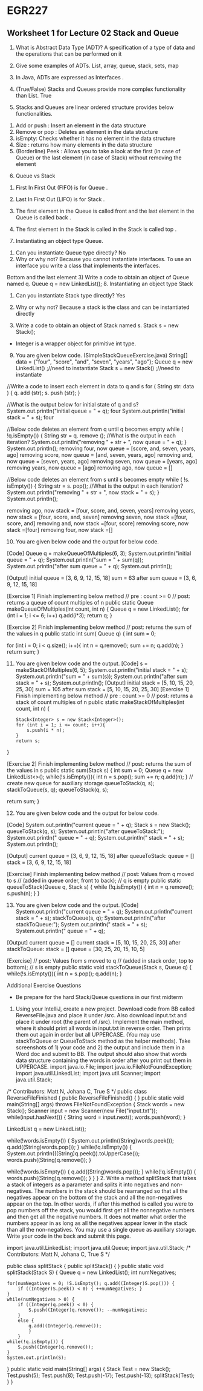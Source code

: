 # EGR227
## Worksheet 1 for Lecture 02 Stack and Queue

1.	What is Abstract Data Type (ADT)?
A specification of a type of data and the operations that can be performed on it
2.	Give some examples of ADTs.
List, array, queue, stack, sets, map
3.	In Java, ADTs are expressed as Interfaces	.

4.	(True/False) Stacks and Queues provide more complex functionality than List.
True
5.	Stacks and Queues are linear ordered structure provides below functionalities.
1)	Add	or push	: Insert an element in the data structure
2)	Remove or pop	: Deletes an element in the data structure
3)	isEmpty: Checks whether it has no element in the data structure
4)	Size	: returns how many elements in the data structure
5)	(Borderline) Peek 	: Allows you to take a look at the first (in case of Queue) or the last element (in case of Stack) without removing the element

6.	Queue vs Stack

1)	First In First Out (FIFO) is for Queue	.

2)	Last In First Out (LIFO) is for Stack	.

3)	The first element in the Queue is called front	and the last element
in the Queue is called back	.

 
4)	The first element in the Stack is called in the Stack is called top	.
7.	Instantiating an object type Queue<String>.
1)	Can you instantiate Queue type directly? No
2)	Why or why not? Because you cannot instantiate interfaces. To use an interface you write a class that implements the interfaces.
 
 Bottom and the last element 
3)	Write a code to obtain an object of Queue<String> named q.
		Queue<NAME> q = new LinkedList<NAME>();
8.	Instantiating an object type Stack<Integer>

1)	Can you instantiate Stack type directly? Yes
2)	Why or why not? Because a stack is the class and can be instantiated directly

3)	Write a code to obtain an object of Stack<Integer> named s.
Stack<Integer> s = new Stack<Integer>();
* Integer is a wrapper object for primitive int type.

9.	You are given below code. (SimpleStackQueueExercise.java)
String[] data = {"four", "score", "and", "seven", "years", "ago"}; Queue<String> q = new LinkedList<String>()	;//need to instantiate
Stack<String> s = new Stack<String>()	;//need to instantiate

//Write a code to insert each element in data to q and s
for ( String str: data	) {
q. add	(str);
s. push	(str);
}

//What is the output below for initial state of q and s? System.out.println("initial queue = " + q); four System.out.println("initial stack = " + s); four

//Below code deletes an element from q until q becomes empty
while ( !q.isEmpty()) { String str = q. remove	();
//What is the output in each iteration?
System.out.println("removing " + str + ", now queue = " + q); 
} 	
System.out.println();
removing four, now queue = [score, and, seven, years, ago]
	removing score, now queue = [and, seven, years, ago]
	removing and, now queue = [seven, years, ago]
	removing seven, now queue = [years, ago]
	removing years, now queue = [ago]
	removing ago, now queue = []



//Below code deletes an element from s until s becomes empty
while ( !s. isEmpty()) { String str = s. pop();
//What is the output in each iteration?
System.out.println("removing " + str + ", now stack = " + s);
}	
System.out.println();

removing ago, now stack = [four, score, and, seven, years]
	removing years, now stack = [four, score, and, seven]
	removing seven, now stack =[four, score, and]
	removing and, now stack =[four, score]
	removing score, now stack =[four]
removing four, now stack =[]
 
10.	You are given below code and the output for below code.

[Code]
Queue<Integer> q = makeQueueOfMultiples(6, 3); System.out.println("initial queue = " + q); System.out.println("sum = " + sum(q)); System.out.println("after sum queue = " + q); System.out.println();

[Output]
initial queue = [3, 6, 9, 12, 15, 18]
sum = 63
after sum queue = [3, 6, 9, 12, 15, 18]

[Exercise 1] Finish implementing below method
// pre : count >= 0
// post: returns a queue of count multiples of n
public static Queue<Integer>	makeQueueOfMultiples(int count, int n) { Queue<Integer> q = new LinkedList<Integer>(); 
for (int i = 1; i <= 6; i++)
     q.add(i*3);
return q;
}

[Exercise 2] Finish implementing below method
// post: returns the sum of the values in q
public static int	sum( Queue<Integer> q) {
int sum = 0;

for (int i = 0; i < q.size(); i++){
            int n = q.remove();
            sum += n;
            q.add(n);
        }
return sum;
}
 
11.	You are given below code and the output. [Code]
s = makeStackOfMultiples(6, 5); System.out.println("initial stack = " + s); System.out.println("sum = " + sum(s)); System.out.println("after sum stack = " + s); System.out.println();
[Output]
initial stack = [5, 10, 15, 20, 25, 30]
sum = 105
after sum stack = [5, 10, 15, 20, 25, 30]
[Exercise 1] Finish implementing below method
// pre : count >= 0
// post: returns a stack of count multiples of n
public static 	makeStackOfMultiples(int count, int n) {

        Stack<Integer> s = new Stack<Integer>();
        for (int i = 1; i <= count; i++){
            s.push(i * n);
        }
        return s;
}

[Exercise 2] Finish implementing below method
// post: returns the sum of the values in s
public static 	sum(Stack<Integer> s) {
int sum = 0;
        Queue<Integer> q = new LinkedList<>();
        while(!s.isEmpty()){
            int n = s.pop();
            sum += n;
            q.add(n);
        }
        // create new queue for auxiliary storage
        queueToStack(q, s);
        stackToQueue(s, q);
        queueToStack(q, s);

return sum;
}
 
12.	You are given below code and the output for below code.

[Code]
System.out.println("current queue = " + q); Stack<Integer> s = new Stack<Integer>(); queueToStack(q, s);
System.out.println("after queueToStack:"); System.out.println("	queue = " + q); System.out.println("	stack = " + s); System.out.println();

[Output]
current queue = [3, 6, 9, 12, 15, 18] after queueToStack:
queue = []
stack = [3, 6, 9, 12, 15, 18]

[Exercise] Finish implementing below method
// post: Values from q moved to s
//	(added in queue order, front to back);
//	q is empty
public static 	queueToStack(Queue<Integer> q, Stack<Integer> s) {
while (!q.isEmpty()) {
		int n = q.remove();
            s.push(n);
}
}
 
13.	You are given below code and the output. [Code]
System.out.println("current queue = " + q);
System.out.println("current stack = " + s); stackToQueue(s, q); System.out.println("after stackToQueue:"); System.out.println("	stack = " + s); System.out.println("	queue = " + q);

[Output]
current queue = []
current stack = [5, 10, 15, 20, 25, 30] after stackToQueue:
stack = []
queue = [30, 25, 20, 15, 10, 5]

[Exercise]
// post: Values from s moved to q
//	(added in stack order, top to bottom);
//	s is empty
public static void stackToQueue(Stack<Integer> s, Queue<Integer> q) {
        while(!s.isEmpty()){
            int n = s.pop();
            q.add(n);
}
 
Additional Exercise Questions

* Be prepare for the hard Stack/Queue questions in our first midterm


1.	Using your IntelliJ, create a new project. Download code from BB called ReverseFile.java and place it under /src. Also download input.txt and place it under root (the parent of /src). Implement the main method, where it should print all words in input.txt in reverse order. Then prints them out again in order but all UPPERCASE. (You may use stackToQueue or QueueToStack method as the helper methods). Take screenshots of 1) your code and 2) the output and include them in a Word doc and submit to BB. The output should also show that words data structure containing the words in order after you print out them in UPPERCASE.
import java.io.File; 
import java.io.FileNotFoundException; 
import java.util.LinkedList; 
import java.util.Scanner; 
import java.util.Stack; 

/* Contributors: Matt N, Johana C, True S */ 
public class ReverseFileFinished { 
public ReverseFileFinished() { 
} 
public static void main(String[] args) 
throws FileNotFoundException {
Stack<String> words = new Stack(); 
Scanner input = new Scanner(new File("input.txt")); while(input.hasNext()) {
 String word = input.next(); 
words.push(word); } 

LinkedList q = new LinkedList(); 

while(!words.isEmpty()) { 
System.out.println((String)words.peek()); 
q.add((String)words.pop()); 
} 
while(!q.isEmpty()) {
System.out.println(((String)q.peek()).toUpperCase()); 
words.push((String)q.remove()); 
} 

while(!words.isEmpty()) { 
q.add((String)words.pop()); 
} 
while(!q.isEmpty()) {
 words.push((String)q.remove()); 
} 
} 
}
2.	Write a method splitStack that takes a stack of integers as a parameter and splits it into negatives and non-negatives. The numbers in the stack should be rearranged so that all the negatives appear on the bottom of the stack and all the non-negatives appear on the top. In other words, if after this method is called you were to pop numbers off the stack, you would first get all the nonnegative numbers and then get all the negative numbers. It does not matter what order the numbers appear in as long as all the negatives appear lower in the stack than all the non-negatives. You may use a single queue as auxiliary storage. Write your code in the back and submit this page.

import java.util.LinkedList;
import java.util.Queue; 
import java.util.Stack; 
/* Contributors: Matt N, Johana C, True S */ 

public class splitStack { 
	public splitStack() { 
} 
public static void splitStack(Stack<Integer> S) { 
	Queue<Integer> q = new LinkedList(); 
	int numNegatives; 
	
	for(numNegatives = 0; !S.isEmpty(); q.add((Integer)S.pop())) { 
		if ((Integer)S.peek() < 0) { ++numNegatives; } 
	} 
	while(numNegatives > 0) { 
		if ((Integer)q.peek() < 0) { 
			S.push((Integer)q.remove()); --numNegatives; 
		} 
		else { 
			q.add((Integer)q.remove()); 
			} 
		} 
	while(!q.isEmpty()) { 
		S.push((Integer)q.remove()); 
	} 
	System.out.println(S); 
} 
public static void main(String[] args) { 
	Stack<Integer> Test = new Stack(); 
	Test.push(5); 
	Test.push(8); 
	Test.push(-17); 
	Test.push(-13); 
	splitStack(Test); 
} 
}

